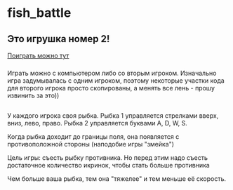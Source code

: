 # fish_battle
## Это игрушка номер 2!
[Поиграть можно тут](https://muratbyazrov.github.io/fish_battle/)
###
Играть можно с компьютером либо со вторым игроком.
Изначально игра задумывалась с одним игроком, поэтому некоторые участки кода для второго игрока просто скопированы, а менять все лень - прошу извинить за это))

## 
У каждого игрока своя рыбка.
Рыбка 1 управляется стрелками вверх, вниз, лево, право.
Рыбка 2 управляется буквами A, D, W, S.

Когда рыбка доходит до границы поля, она появляется с противоположной стороны
(наподобие игры "змейка")

Цель игры: съесть рыбку противника. Но перед этим надо 
съесть достаточное количество икринок, чтобы стать больше противника

Чем больше ваша рыбка, тем она "тяжелее" и тем меньше её скорость.
##


